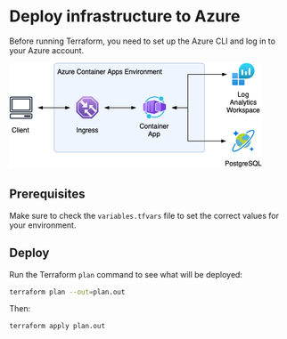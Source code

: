 # Deploy infrastructure to Azure

Before running Terraform, you need to set up the Azure CLI and log in to your Azure account.

![System architecture](architecture.png)

## Prerequisites

Make sure to check the `variables.tfvars` file to set the correct values for your environment.

## Deploy

Run the Terraform `plan` command to see what will be deployed:

```sh
terraform plan --out=plan.out
```

Then:

```sh
terraform apply plan.out
```